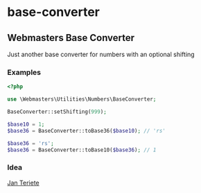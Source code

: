 # base-converter

## Webmasters Base Converter

Just another base converter for numbers with an optional shifting

### Examples

```php
<?php

use \Webmasters\Utilities\Numbers\BaseConverter;

BaseConverter::setShifting(999);

$base10 = 1;
$base36 = BaseConverter::toBase36($base10); // 'rs'

$base36 = 'rs';
$base36 = BaseConverter::toBase10($base36); // 1

```

### Idea
[Jan Teriete](https://plus.google.com/106660436858103395374?rel=author)